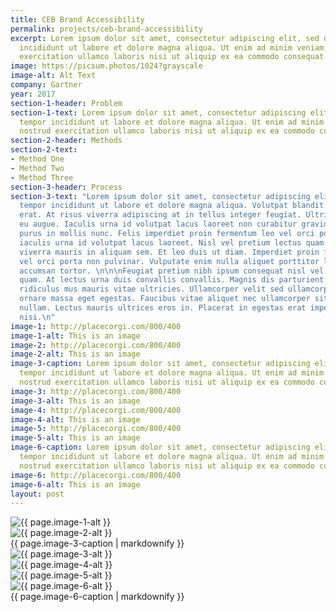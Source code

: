 ```yaml
---
title: CEB Brand Accessibility
permalink: projects/ceb-brand-accessibility
excerpt: Lorem ipsum dolor sit amet, consectetur adipiscing elit, sed do eiusmod tempor
  incididunt ut labore et dolore magna aliqua. Ut enim ad minim veniam, quis nostrud
  exercitation ullamco laboris nisi ut aliquip ex ea commodo consequat.
image: https://picsum.photos/1024?grayscale
image-alt: Alt Text
company: Gartner
year: 2017
section-1-header: Problem
section-1-text: Lorem ipsum dolor sit amet, consectetur adipiscing elit, sed do eiusmod
  tempor incididunt ut labore et dolore magna aliqua. Ut enim ad minim veniam, quis
  nostrud exercitation ullamco laboris nisi ut aliquip ex ea commodo consequat.
section-2-header: Methods
section-2-text:
- Method One
- Method Two
- Method Three
section-3-header: Process
section-3-text: "Lorem ipsum dolor sit amet, consectetur adipiscing elit, sed do eiusmod
  tempor incididunt ut labore et dolore magna aliqua. Volutpat blandit aliquam etiam
  erat. At risus viverra adipiscing at in tellus integer feugiat. Ultrices vitae auctor
  eu augue. Iaculis urna id volutpat lacus laoreet non curabitur gravida. \n\n\nNisl
  purus in mollis nunc. Felis imperdiet proin fermentum leo vel orci porta non. Tempus
  iaculis urna id volutpat lacus laoreet. Nisl vel pretium lectus quam id. Scelerisque
  viverra mauris in aliquam sem. Et leo duis ut diam. Imperdiet proin fermentum leo
  vel orci porta non pulvinar. Vulputate enim nulla aliquet porttitor lacus luctus
  accumsan tortor. \n\n\nFeugiat pretium nibh ipsum consequat nisl vel pretium lectus
  quam. At lectus urna duis convallis convallis. Magnis dis parturient montes nascetur
  ridiculus mus mauris vitae ultricies. Ullamcorper velit sed ullamcorper morbi tincidunt
  ornare massa eget egestas. Faucibus vitae aliquet nec ullamcorper sit amet risus
  nullam. Lectus mauris ultrices eros in. Placerat in egestas erat imperdiet sed euismod
  nisi.\n"
image-1: http://placecorgi.com/800/400
image-1-alt: This is an image
image-2: http://placecorgi.com/800/400
image-2-alt: This is an image
image-3-caption: Lorem ipsum dolor sit amet, consectetur adipiscing elit, sed do eiusmod
  tempor incididunt ut labore et dolore magna aliqua. Ut enim ad minim veniam, quis
  nostrud exercitation ullamco laboris nisi ut aliquip ex ea commodo consequat.
image-3: http://placecorgi.com/800/400
image-3-alt: This is an image
image-4: http://placecorgi.com/800/400
image-4-alt: This is an image
image-5: http://placecorgi.com/800/400
image-5-alt: This is an image
image-6-caption: Lorem ipsum dolor sit amet, consectetur adipiscing elit, sed do eiusmod
  tempor incididunt ut labore et dolore magna aliqua. Ut enim ad minim veniam, quis
  nostrud exercitation ullamco laboris nisi ut aliquip ex ea commodo consequat.
image-6: http://placecorgi.com/800/400
image-6-alt: This is an image
layout: post
---
```


<div class="grid">
  <div class="grid-item span-2">
    <img src="{{ page.image-1 }}" alt="{{ page.image-1-alt }}">
  </div>
  <div class="grid-item span-1">
    <img src="{{ page.image-2 }}" alt="{{ page.image-2-alt }}">
  </div>
  <div class="grid-item span-1 align-self-center">
    <span class="">{{ page.image-3-caption | markdownify }}</span>
  </div>
  <div class="grid-item span-2">
    <img src="{{ page.image-3 }}" alt="{{ page.image-3-alt }}">
  </div>
  <div class="grid-item span-1">
    <img src="{{ page.image-4 }}" alt="{{ page.image-4-alt }}">
  </div>
  <div class="grid-item span-2">
    <img src="{{ page.image-5 }}" alt="{{ page.image-5-alt }}">
  </div>
  <div class="grid-item span-2">
    <img src="{{ page.image-6 }}" alt="{{ page.image-6-alt }}">
  </div>
  <div class="grid-item span-1 align-self-center">
    <span class="">{{ page.image-6-caption | markdownify }}</span>
  </div>
</div>

